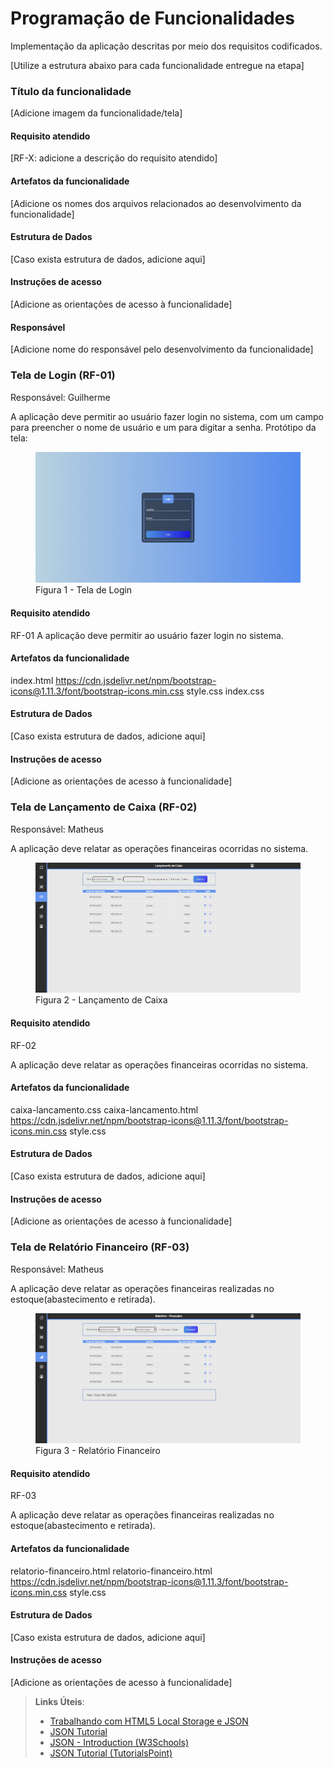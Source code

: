 # Programação de Funcionalidades

Implementação da aplicação descritas por meio dos requisitos codificados. 

[Utilize a estrutura abaixo para cada funcionalidade entregue na etapa]

### Título da funcionalidade

[Adicione imagem da funcionalidade/tela]


#### Requisito atendido

[RF-X: adicione a descrição do requisito atendido]


#### Artefatos da funcionalidade

[Adicione os nomes dos arquivos relacionados ao desenvolvimento da funcionalidade]


#### Estrutura de Dados

[Caso exista estrutura de dados, adicione aqui]


#### Instruções de acesso

[Adicione as orientações de acesso à funcionalidade]


#### Responsável

[Adicione nome do responsável pelo desenvolvimento da funcionalidade]



### Tela de Login (RF-01)

Responsável: Guilherme

A aplicação deve permitir ao usuário fazer login no sistema, com um campo para preencher o nome de usuário e um para digitar a senha.
Protótipo da tela:

<figure> 
  <img src="img/tela-login.png"
  <figcaption>Figura 1 - Tela de Login</figcaption>
</figure>


#### Requisito atendido

RF-01 A aplicação deve permitir ao usuário fazer login no sistema.

#### Artefatos da funcionalidade

index.html
https://cdn.jsdelivr.net/npm/bootstrap-icons@1.11.3/font/bootstrap-icons.min.css
style.css
index.css

#### Estrutura de Dados

[Caso exista estrutura de dados, adicione aqui]


#### Instruções de acesso

[Adicione as orientações de acesso à funcionalidade]

### Tela de Lançamento de Caixa (RF-02)

Responsável: Matheus

A aplicação deve relatar as operações financeiras ocorridas no sistema.

<figure> 
  <img src="img/lancamento-caixa.png"
  <figcaption>Figura 2 - Lançamento de Caixa</figcaption>
</figure>


#### Requisito atendido

RF-02 

A aplicação deve relatar as operações financeiras ocorridas no sistema.

#### Artefatos da funcionalidade

caixa-lancamento.css
caixa-lancamento.html
https://cdn.jsdelivr.net/npm/bootstrap-icons@1.11.3/font/bootstrap-icons.min.css
style.css

#### Estrutura de Dados

[Caso exista estrutura de dados, adicione aqui]


#### Instruções de acesso

[Adicione as orientações de acesso à funcionalidade]


### Tela de Relatório Financeiro (RF-03)

Responsável: Matheus

A aplicação deve relatar as operações financeiras realizadas no estoque(abastecimento e retirada).

<figure> 
  <img src="img/relatorio-financeiro.png"
  <figcaption>Figura 3 - Relatório Financeiro</figcaption>
</figure>


#### Requisito atendido

RF-03

A aplicação deve relatar as operações financeiras realizadas no estoque(abastecimento e retirada).

#### Artefatos da funcionalidade

relatorio-financeiro.html
relatorio-financeiro.html
https://cdn.jsdelivr.net/npm/bootstrap-icons@1.11.3/font/bootstrap-icons.min.css
style.css

#### Estrutura de Dados

[Caso exista estrutura de dados, adicione aqui]


#### Instruções de acesso

[Adicione as orientações de acesso à funcionalidade]


> **Links Úteis**:
> - [Trabalhando com HTML5 Local Storage e JSON](https://www.devmedia.com.br/trabalhando-com-html5-local-storage-e-json/29045)
> - [JSON Tutorial](https://www.w3resource.com/JSON)
> - [JSON - Introduction (W3Schools)](https://www.w3schools.com/js/js_json_intro.asp)
> - [JSON Tutorial (TutorialsPoint)](https://www.tutorialspoint.com/json/index.htm)

